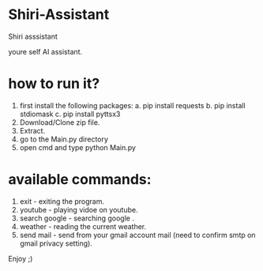 # Shiri-Assistant
Shiri asssistant

youre self AI assistant.



# how to run it?
1. first install the following packages:
  a. pip install requests 
  b. pip install stdiomask 
  c. pip install pyttsx3
2. Download/Clone zip file.
3. Extract.
4. go to the Main.py directory
5. open cmd and type python Main.py




# available commands:
1. exit - exiting the program.
2. youtube - playing vidoe on youtube.
3. search google - searching google .
4. weather - reading the current weather.
5. send mail - send from your gmail account mail (need to confirm smtp on gmail privacy setting).


Enjoy ;)
